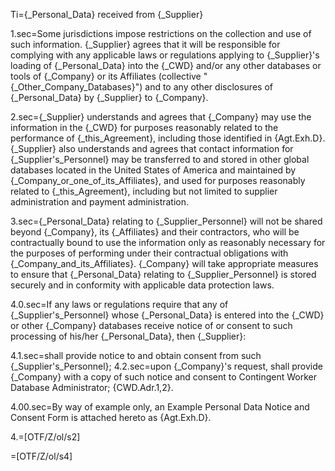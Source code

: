 Ti={_Personal_Data} received from {_Supplier}

1.sec=Some jurisdictions impose restrictions on the collection and use of such information. {_Supplier} agrees that it will be responsible for complying with any applicable laws or regulations applying to {_Supplier}'s loading of {_Personal_Data} into the {_CWD} and/or any other databases or tools of {_Company} or its Affiliates (collective "{_Other_Company_Databases}") and to any other disclosures of {_Personal_Data} by {_Supplier} to {_Company}.

2.sec={_Supplier} understands and agrees that {_Company} may use the information in the {_CWD} for purposes reasonably related to the performance of {_this_Agreement}, including those identified in {Agt.Exh.D}. {_Supplier} also understands and agrees that contact information for {_Supplier's_Personnel} may be transferred to and stored in other global databases located in the United States of America and maintained by {_Company_or_one_of_its_Affiliates}, and used for purposes reasonably related to {_this_Agreement}, including but not limited to supplier administration and payment administration.

3.sec={_Personal_Data} relating to {_Supplier_Personnel} will not be shared beyond {_Company}, its {_Affiliates} and their contractors, who will be contractually bound to use the information only as reasonably necessary for the purposes of performing under their contractual obligations with {_Company_and_its_Affiliates}. {_Company} will take appropriate measures to ensure that {_Personal_Data} relating to {_Supplier_Personnel} is stored securely and in conformity with applicable data protection laws.

4.0.sec=If any laws or regulations require that any of {_Supplier's_Personnel} whose {_Personal_Data} is entered into the {_CWD} or other {_Company} databases receive notice of or consent to such processing of his/her {_Personal_Data}, then {_Supplier}:

4.1.sec=shall provide notice to and obtain consent from such {_Supplier's_Personnel};
4.2.sec=upon {_Company}'s request, shall provide {_Company} with a copy of such notice and consent to Contingent Worker Database Administrator; {CWD.Adr.1,2}.

4.00.sec=By way of example only, an Example Personal Data Notice and Consent Form is attached hereto as {Agt.Exh.D}.

4.=[OTF/Z/ol/s2]

=[OTF/Z/ol/s4]
